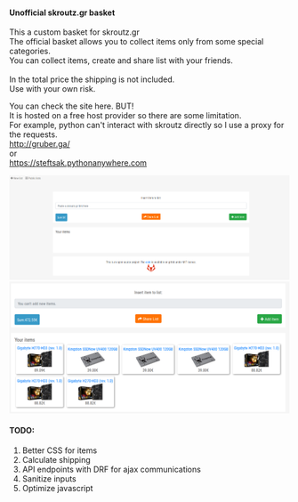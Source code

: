 <h4>Unofficial skroutz.gr basket</h4>
This a custom basket for skroutz.gr
<br>
The official basket allows you to collect items only from some special categories.<br> 
You can collect items, create and share list with your friends.<br>
<br>
In the total price the shipping is not included.
<br>
Use with your own risk.

You can check the site here. BUT!<br>
It is hosted on a free host provider so there are some limitation. <br>
For example, python can't interact with skroutz directly so I use a proxy for the requests.<br>
http://gruber.ga/ <br>
or <br>
https://steftsak.pythonanywhere.com

![](screenshots/1.png)
![](screenshots/2.png)

<h4>TODO:</h4>
<ol>
	<li>Better CSS for items</li>
	<li>Calculate shipping</li>
	<li>API endpoints with DRF for ajax communications</li>
	<li>Sanitize inputs</li>
	<li>Optimize javascript</li>
</ol>